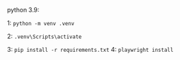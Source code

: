 python 3.9:

1: `python -m venv .venv`

2: `.venv\Scripts\activate`

3: `pip install -r requirements.txt`
4: `playwright install`
